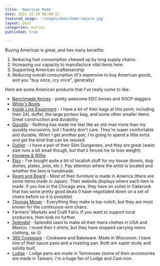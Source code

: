 ```yaml
---
title: 'American Made'
date: 2021-12-20 00:00:11
featured_image: '/images/demo/demo-square.jpg'
layout: post
categories: murica
published: true

---
```


Buying American is great, and has many benefits: 

1. Reducing fuel consumption chewed up by long supply chains.
2. Increasing our capacity to manufacture vital items here.
3. Supporting American craftsmanship
4. Reducing overall consumption (it's expensive to buy American goods, and you "buy once, cry once", generally)

Here are some American products that I've really come to like:

* [Benchmade Knives](https://www.benchmade.com/) - pretty awesome EDC knives and SOCP daggers
* [White's Boots](https://whitesboots.com/)
* [Inside Line Equipment](https://ilequipment.com/) - I have a lot of their bags at this point, including their 24L duffel, the large porteur bag, and some other smaller items.  Great construction and durability
* [Quoddy](https://www.quoddy.com/) - Nothing has made me feel like an old-man more than my quoddy mocassins, but I frankly don't care.  They're super comfortable and durable.  When I get another pair, I'm going to spend a little extra and get the kind that can be resoled.
* [Outlier](https://outlier.nyc/) - I have a pair of their Slim Dungarees, and they are great (waist size runs a bit small though, but that's forced me to lose weight)
* [Imogene & Willie](https://imogeneandwillie.com/)
* [Etsy](https://etsy.com) - I've bought quite a bit of localish stuff for my house (bowls, dog dishes, plates, pots, etc.).  Pay attention where the artist is located and whether the item is handmade.
* [Room and Board](https://www.roomandboard.com/) - Most of their furniture is made in America (there are some items made in Japan).  Their website displays where each item is made.  If you live in the Chicago area, they have an outlet in Oakbrook that has some pretty good deals (I have negotiated down on a set of chairs before so it is possible)
* [Thomas Moser](https://www.thosmoser.com/) - Everything they make is top-notch, but they are most known for the continuous-arm chairs.
* Farmers' Markets and Craft Fairs.  If you want to support local producers, then look no further.  
* [Splendid](https://www.splendid.com) - Splendid used to make all their mens clothes in USA and Mexico.  I loved their t-shirts, but they have stopped carrying mens clothing, so 😔
* [360 Cookware](https://www.360cookware.com/) - Cookware and Bakeware.  Made in Wisconsin.  I have one of their sauce pans and a roasting pan.  Both are super study and solidly built.
* [Lodge](https://www.lodgecastiron.com/) - Lodge pans are made in Tennessee (some of their accessories are made in Taiwan).  I'm a huge fan of Lodge and Cast-iron.


